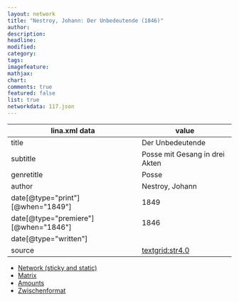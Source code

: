 ```yaml
---
layout: network
title: "Nestroy, Johann: Der Unbedeutende (1846)"
author:
description:
headline:
modified:
category:
tags:
imagefeature: 
mathjax: 
chart: 
comments: true
featured: false
list: true
networkdata: 117.json
---
```

lina.xml data  | value
------------- | -------------
title|Der Unbedeutende
subtitle|Posse mit Gesang in drei Akten
genretitle|Posse
author|Nestroy, Johann
date[@type="print"][@when="1849"]|1849
date[@type="premiere"][@when="1846"]|1846
date[@type="written"]|
source|[textgrid:str4.0](https://textgridlab.org/1.0/tgcrud-public/rest/textgrid:str4.0/data)



* [Network (sticky and static)](/linas/network117)
* [Matrix](/linas/matrix117)
* [Amounts](/linas/amount117)
* [Zwischenformat](/linas/lina117 )
